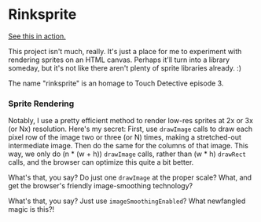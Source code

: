 Rinksprite
==========

[See this in action.](http://rocketnia.github.io/rinksprite/sprite-elisa.html)

This project isn't much, really. It's just a place for me to
experiment with rendering sprites on an HTML canvas. Perhaps it'll
turn into a library someday, but it's not like there aren't plenty of
sprite libraries already. :)

The name "rinksprite" is an homage to Touch Detective episode 3.

### Sprite Rendering

Notably, I use a pretty efficient method to render low-res sprites at
2x or 3x (or Nx) resolution. Here's my secret: First, use `drawImage`
calls to draw each pixel row of the image two or three (or N) times,
making a stretched-out intermediate image. Then do the same for the
columns of that image. This way, we only do (n * (w + h)) `drawImage`
calls, rather than (w * h) `drawRect` calls, and the browser can
optimize this quite a bit better.

What's that, you say? Do just one `drawImage` at the proper scale?
What, and get the browser's friendly image-smoothing technology?

What's that, you say? Just use `imageSmoothingEnabled`? What
newfangled magic is this?!
